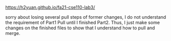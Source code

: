 https://h2yuan.github.io/fa21-cse110-lab3/

sorry about losing several pull steps of former changes, I do not understand the requirement of Part1 Pull until I finished Part2. Thus, I just make some changes on the finished files to show that I understand how to pull and merge.
